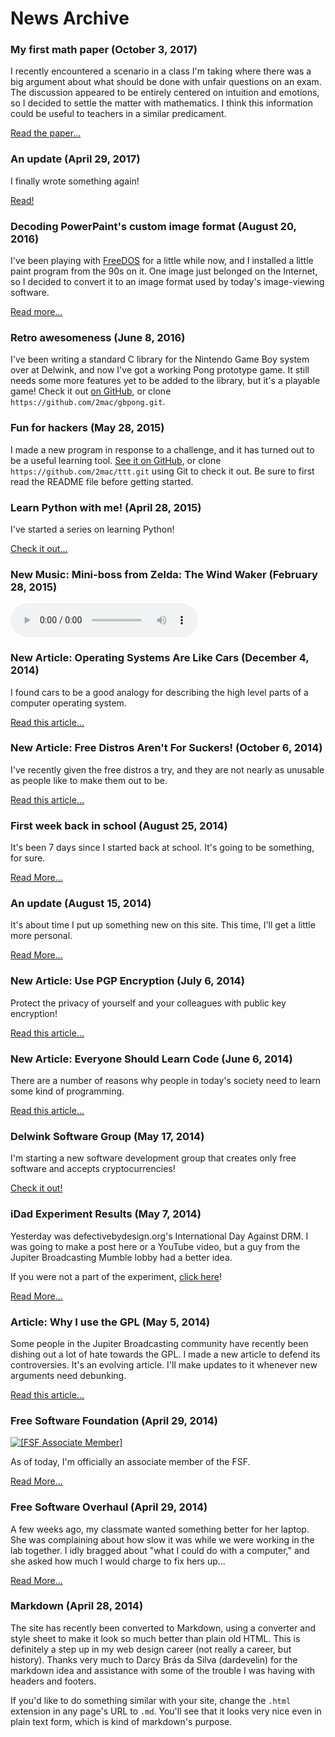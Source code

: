 <title>Old News - Dave's World</title>

News Archive
============

### My first math paper (October 3, 2017)

I recently encountered a scenario in a class I'm taking where there was a big
argument about what should be done with unfair questions on an exam. The
discussion appeared to be entirely centered on intuition and emotions, so I
decided to settle the matter with mathematics. I think this information could
be useful to teachers in a similar predicament.

[Read the paper...](/res/papers/question-deletion.pdf)

### An update (April 29, 2017)

I finally wrote something again!

[Read!](/stories/update1704.html)

### Decoding PowerPaint's custom image format (August 20, 2016)

I've been playing with [FreeDOS](http://www.freedos.org) for a little while
now, and I installed a little paint program from the 90s on it. One image just
belonged on the Internet, so I decided to convert it to an image format used by
today's image-viewing software.

[Read more...](/stories/decoding-ymg.html)

### Retro awesomeness (June 8, 2016)

I've been writing a standard C library for the Nintendo Game Boy system over at
Delwink, and now I've got a working Pong prototype game. It still needs some
more features yet to be added to the library, but it's a playable game! Check
it out [on GitHub](https://github.com/2mac/gbpong), or clone
`https://github.com/2mac/gbpong.git`.

### Fun for hackers (May 28, 2015)

I made a new program in response to a challenge, and it has turned out to be a
useful learning tool. [See it on GitHub](https://github.com/2mac/ttt), or clone
`https://github.com/2mac/ttt.git` using Git to check it out. Be sure to first
read the README file before getting started.

### Learn Python with me! (April 28, 2015)

I've started a series on learning Python!

[Check it out...](/learn-python)

### New Music: Mini-boss from Zelda: The Wind Waker (February 28, 2015)

<audio src="/res/music/wwminiboss.ogg" controls></audio>

### New Article: Operating Systems Are Like Cars (December 4, 2014)

I found cars to be a good analogy for describing the high level parts of a
computer operating system.

[Read this article...](/articles/like-cars.html)

### New Article: Free Distros Aren't For Suckers! (October 6, 2014)

I've recently given the free distros a try, and they are not nearly as unusable
as people like to make them out to be.

[Read this article...](/articles/free-distros.html)

### First week back in school (August 25, 2014)

It's been 7 days since I started back at school. It's going to be something, for
sure.

[Read More...](/stories/2014-fall-bts.html)

### An update (August 15, 2014)

It's about time I put up something new on this site. This time, I'll get a 
little more personal.

[Read More...](/stories/update1408.html)

### New Article: Use PGP Encryption (July 6, 2014)

Protect the privacy of yourself and your colleagues with public key encryption!

[Read this article...](/articles/pgp.html)

### New Article: Everyone Should Learn Code (June 6, 2014)

There are a number of reasons why people in today's society need to learn some
kind of programming.

[Read this article...](/articles/everyone-should-code.html)

### Delwink Software Group (May 17, 2014)

I'm starting a new software development group that creates only free software
and accepts cryptocurrencies!

[Check it out!](http://delwink.com)

### iDad Experiment Results (May 7, 2014)

Yesterday was defectivebydesign.org's International Day Against DRM. I was going
to make a post here or a YouTube video, but a guy from the Jupiter Broadcasting
Mumble lobby had a better idea.

If you were not a part of the experiment, [click here](/events/idad.html)!

[Read More...](/stories/idad2014.html)

### Article: Why I use the GPL (May 5, 2014)

Some people in the Jupiter Broadcasting community have recently been dishing out
a lot of hate towards the GPL. I made a new article to defend its controversies.
It's an evolving article. I'll make updates to it whenever new arguments need
debunking.

[Read this article...](/articles/gpl.html)

### Free Software Foundation (April 29, 2014)

<a href="http://www.fsf.org/register_form?referrer=12889"><img src="http://static.fsf.org/nosvn/associate/fsf-12889.png" alt="[FSF Associate Member]" /></a>

As of today, I'm officially an associate member of the FSF.

[Read More...](/stories/fsf.html)

### Free Software Overhaul (April 29, 2014)

A few weeks ago, my classmate wanted something better for her laptop. She was
complaining about how slow it was while we were working in the lab together. I
idly bragged about "what I could do with a computer," and she asked how much I
would charge to fix hers up...

[Read More...](/stories/julie.html)

### Markdown (April 28, 2014)

The site has recently been converted to Markdown, using a converter and style
sheet to make it look so much better than plain old HTML. This is definitely a
step up in my web design career (not really a career, but history). Thanks very
much to Darcy Br&aacute;s da Silva (dardevelin) for the markdown idea and
assistance with some of the trouble I was having with headers and footers.

If you'd like to do something similar with your site, change the `.html`
extension in any page's URL to `.md`. You'll see that it looks very nice even
in plain text form, which is kind of markdown's purpose.
